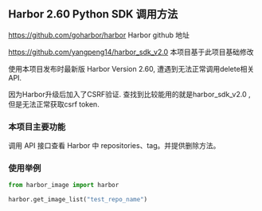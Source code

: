 ## Harbor 2.60 Python SDK 调用方法



https://github.com/goharbor/harbor 	Harbor github 地址

https://github.com/yangpeng14/harbor_sdk_v2.0  本项目基于此项目基础修改 



使用本项目发布时最新版  Harbor Version 2.60,  遭遇到无法正常调用delete相关API.

因为Harbor升级后加入了CSRF验证. 查找到比较能用的就是harbor_sdk_v2.0 , 但是无法正常获取csrf token. 



### 本项目主要功能

调用 API 接口查看 Harbor 中 repositories、tag。并提供删除方法。

### 使用举例

```python
from harbor_image import harbor

harbor.get_image_list("test_repo_name")
```
